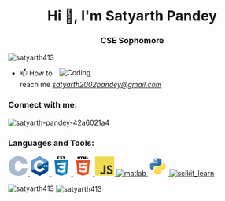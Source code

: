 <h1 align="center">Hi 👋, I'm Satyarth Pandey</h1>
<h3 align="center">CSE Sophomore</h3>

<p align="left"> <img src="https://komarev.com/ghpvc/?username=satyarth413&label=Profile%20views&color=0e75b6&style=flat" alt="satyarth413" /> </p>
<img align="right" alt="Coding" width="400" src="https://image.freepik.com/free-vector/programming-concept-illustration_114360-1351.jpg">

- 📫 How to reach me *satyarth2002pandey@gmail.com*
<h3 align="left">Connect with me:</h3>
<p align="left">
<a href="https://linkedin.com/in/satyarth-pandey-42a6021a4" target="blank"><img align="center" src="https://cdn.jsdelivr.net/npm/simple-icons@3.0.1/icons/linkedin.svg" alt="satyarth-pandey-42a6021a4" height="30" width="40" /></a>
</p>

<h3 align="left">Languages and Tools:</h3>
<p align="left"> <a href="https://www.cprogramming.com/" target="_blank"> <img src="https://raw.githubusercontent.com/devicons/devicon/master/icons/c/c-original.svg" alt="c" width="40" height="40"/> </a> <a href="https://www.w3schools.com/cpp/" target="_blank"> <img src="https://raw.githubusercontent.com/devicons/devicon/master/icons/cplusplus/cplusplus-original.svg" alt="cplusplus" width="40" height="40"/> </a> <a href="https://www.w3schools.com/css/" target="_blank"> <img src="https://raw.githubusercontent.com/devicons/devicon/master/icons/css3/css3-original-wordmark.svg" alt="css3" width="40" height="40"/> </a> <a href="https://www.w3.org/html/" target="_blank"> <img src="https://raw.githubusercontent.com/devicons/devicon/master/icons/html5/html5-original-wordmark.svg" alt="html5" width="40" height="40"/> </a> <a href="https://developer.mozilla.org/en-US/docs/Web/JavaScript" target="_blank"> <img src="https://raw.githubusercontent.com/devicons/devicon/master/icons/javascript/javascript-original.svg" alt="javascript" width="40" height="40"/> </a> <a href="https://www.mathworks.com/" target="_blank"> <img src="https://raw.githubusercontent.com/simple-icons/simple-icons/master/icons/mathworks.svg" alt="matlab" width="40" height="40"/> </a> <a href="https://www.python.org" target="_blank"> <img src="https://raw.githubusercontent.com/devicons/devicon/master/icons/python/python-original.svg" alt="python" width="40" height="40"/> </a> <a href="https://scikit-learn.org/" target="_blank"> <img src="https://upload.wikimedia.org/wikipedia/commons/0/05/Scikit_learn_logo_small.svg" alt="scikit_learn" width="40" height="40"/> </a> </p>

<p><img align="left" src="https://github-readme-stats.vercel.app/api/top-langs?username=satyarth413&show_icons=true&locale=en&layout=compact" alt="satyarth413" /></p>

<p>&nbsp;<img align="center" src="https://github-readme-stats.vercel.app/api?username=satyarth413&show_icons=true&locale=en" alt="satyarth413" /></p>
